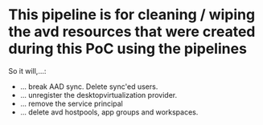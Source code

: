 # This pipeline is for cleaning / wiping the avd resources that were created during this PoC using the pipelines

So it will,...:
- ... break AAD sync. Delete sync'ed users.
- ... unregister the desktopvirtualization provider.
- ... remove the service principal
- ... delete avd hostpools, app groups and workspaces.